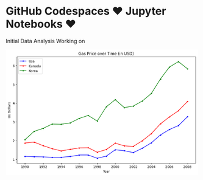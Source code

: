 # GitHub Codespaces ♥️ Jupyter Notebooks ♥️

Initial Data Analysis Working on 


![Alt text](data/first.png)